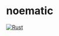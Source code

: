 # noematic

[![Rust](https://github.com/henrytill/noematic/actions/workflows/rust.yml/badge.svg)](https://github.com/henrytill/noematic/actions/workflows/rust.yml)
